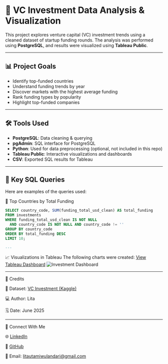 # 💼 VC Investment Data Analysis & Visualization

This project explores venture capital (VC) investment trends using a cleaned dataset of startup funding rounds. The analysis was performed using **PostgreSQL**, and results were visualized using **Tableau Public**.

---

## 📊 Project Goals

- Identify top-funded countries
- Understand funding trends by year
- Discover markets with the highest average funding
- Rank funding types by popularity
- Highlight top-funded companies

---

## 🛠️ Tools Used

- **PostgreSQL**: Data cleaning & querying
- **pgAdmin**: SQL interface for PostgreSQL
- **Python**: Used for data preprocessing (optional, not included in this repo)
- **Tableau Public**: Interactive visualizations and dashboards
- **CSV**: Exported SQL results for Tableau

---

## 🧮 Key SQL Queries

Here are examples of the queries used:

🔹 Top Countries by Total Funding
```sql
SELECT country_code, SUM(funding_total_usd_clean) AS total_funding
FROM investments
WHERE funding_total_usd_clean IS NOT NULL
  AND country_code IS NOT NULL AND country_code != ''
GROUP BY country_code
ORDER BY total_funding DESC
LIMIT 10;

---
```

📈 Visualizations in Tableau
The following charts were created:
[View Tableau Dashboard](https://public.tableau.com/app/profile/lita/viz/InvestmentDashboard_17506958718800/InvestmentDashboard?publish=yes)
![Investment Dashboard](https://github.com/user-attachments/assets/5bf13676-f7e5-4d7b-be2d-971b920cf709)

---

🧷 Credits

📂 Dataset: [VC Investment (Kaggle)](https://www.kaggle.com/datasets/arindam235/startup-investments-crunchbase)

💻 Author: Lita

🗓 Date: June 2025

---

📎 Connect With Me

🌐 [LinkedIn](https://www.linkedin.com/in/lita-utami-wulandari/)

💼 [GitHub](https://github.com/litascripts)

📧 Email: litautamiwulandari@gmail.com

